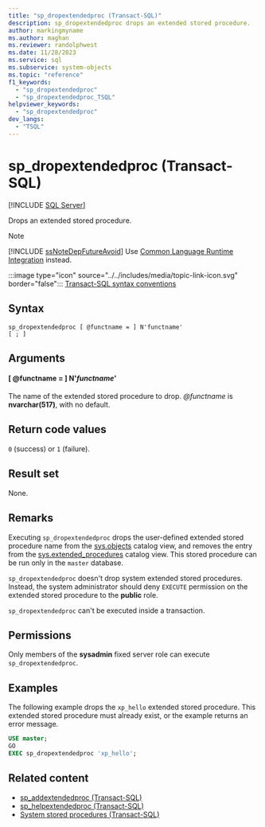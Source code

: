 ```yaml
---
title: "sp_dropextendedproc (Transact-SQL)"
description: sp_dropextendedproc drops an extended stored procedure.
author: markingmyname
ms.author: maghan
ms.reviewer: randolphwest
ms.date: 11/28/2023
ms.service: sql
ms.subservice: system-objects
ms.topic: "reference"
f1_keywords:
  - "sp_dropextendedproc"
  - "sp_dropextendedproc_TSQL"
helpviewer_keywords:
  - "sp_dropextendedproc"
dev_langs:
  - "TSQL"
---
```

# sp_dropextendedproc (Transact-SQL)

[!INCLUDE [SQL Server](../../includes/applies-to-version/sqlserver.md)]

Drops an extended stored procedure.

> [!NOTE]  
> [!INCLUDE [ssNoteDepFutureAvoid](../../includes/ssnotedepfutureavoid-md.md)] Use [Common Language Runtime Integration](../clr-integration/common-language-runtime-integration-overview.md) instead.

:::image type="icon" source="../../includes/media/topic-link-icon.svg" border="false"::: [Transact-SQL syntax conventions](../../t-sql/language-elements/transact-sql-syntax-conventions-transact-sql.md)

## Syntax

```syntaxsql
sp_dropextendedproc [ @functname = ] N'functname'
[ ; ]
```

## Arguments

#### [ @functname = ] N'*functname*'

The name of the extended stored procedure to drop. *@functname* is **nvarchar(517)**, with no default.

## Return code values

`0` (success) or `1` (failure).

## Result set

None.

## Remarks

Executing `sp_dropextendedproc` drops the user-defined extended stored procedure name from the [sys.objects](../system-catalog-views/sys-objects-transact-sql.md) catalog view, and removes the entry from the [sys.extended_procedures](../system-catalog-views/sys-extended-procedures-transact-sql.md) catalog view. This stored procedure can be run only in the `master` database.

`sp_dropextendedproc` doesn't drop system extended stored procedures. Instead, the system administrator should deny `EXECUTE` permission on the extended stored procedure to the **public** role.

`sp_dropextendedproc` can't be executed inside a transaction.

## Permissions

Only members of the **sysadmin** fixed server role can execute `sp_dropextendedproc`.

## Examples

The following example drops the `xp_hello` extended stored procedure. This extended stored procedure must already exist, or the example returns an error message.

```sql
USE master;
GO
EXEC sp_dropextendedproc 'xp_hello';
```

## Related content

- [sp_addextendedproc (Transact-SQL)](sp-addextendedproc-transact-sql.md)
- [sp_helpextendedproc (Transact-SQL)](sp-helpextendedproc-transact-sql.md)
- [System stored procedures (Transact-SQL)](system-stored-procedures-transact-sql.md)
